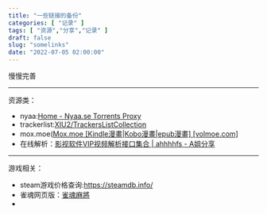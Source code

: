 ```yaml
---
title: "一些链接的备份"
categories: [ "记录" ]
tags: [ "资源","分享","记录" ]
draft: false
slug: "somelinks"
date: "2022-07-05 02:00:00"
---
```


慢慢完善

---

资源类：

- nyaa:[Home - Nyaa.se Torrents Proxy](https://www.nyaa.eu/?page=search&cats=0_0&filter=0&term=VR)
- trackerlist:[XIU2/TrackersListCollection](https://trackerslist.com/#/)
- mox.moe([Mox.moe [Kindle漫畫|Kobo漫畫|epub漫畫] [volmoe.com]](https://volmoe.com/)
- 在线解析：[影视软件VIP视频解析接口集合 | ahhhhfs - A姐分享](https://www.ahhhhfs.com/13620/)

---

游戏相关：

- steam游戏价格查询:https://steamdb.info/
- 雀魂网页版：[雀魂麻將](https://game.maj-soul.net/1/)
- 

